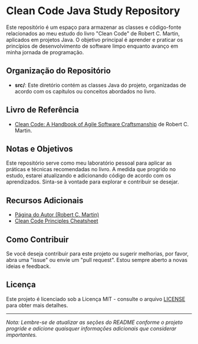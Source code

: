 # Clean Code Java Study Repository

Este repositório é um espaço para armazenar as classes e código-fonte relacionados ao meu estudo do livro "Clean Code" de Robert C. Martin, aplicados em projetos Java. O objetivo principal é aprender e praticar os princípios de desenvolvimento de software limpo enquanto avanço em minha jornada de programação.

## Organização do Repositório

- **src/**: Este diretório contém as classes Java do projeto, organizadas de acordo com os capítulos ou conceitos abordados no livro.
  
## Livro de Referência

- [Clean Code: A Handbook of Agile Software Craftsmanship](https://www.amazon.com/Clean-Code-Handbook-Software-Craftsmanship/dp/0132350882) de Robert C. Martin.

## Notas e Objetivos

Este repositório serve como meu laboratório pessoal para aplicar as práticas e técnicas recomendadas no livro. A medida que progrido no estudo, estarei atualizando e adicionando código de acordo com os aprendizados. Sinta-se à vontade para explorar e contribuir se desejar.

## Recursos Adicionais

- [Página do Autor (Robert C. Martin)](https://blog.cleancoder.com/)
- [Clean Code Principles Cheatsheet](https://gist.github.com/wojteklu/73c6914cc446146b8b533c0988cf8d29)

## Como Contribuir

Se você deseja contribuir para este projeto ou sugerir melhorias, por favor, abra uma "issue" ou envie um "pull request". Estou sempre aberto a novas ideias e feedback.

## Licença

Este projeto é licenciado sob a Licença MIT - consulte o arquivo [LICENSE](LICENSE) para obter mais detalhes.

---

*Nota: Lembre-se de atualizar as seções do README conforme o projeto progride e adicione quaisquer informações adicionais que considerar importantes.*
